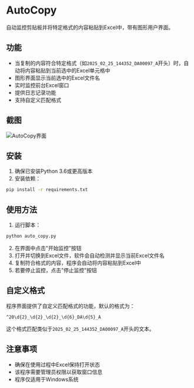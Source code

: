 # AutoCopy

自动监控剪贴板并将特定格式的内容粘贴到Excel中，带有图形用户界面。

## 功能

- 当复制的内容符合特定格式（如`2025_02_25_144352_DA00097_A`开头）时，自动将内容粘贴到当前选中的Excel单元格中
- 图形界面显示当前选中的Excel文件名
- 实时监控前台Excel窗口
- 提供日志记录功能
- 支持自定义匹配格式

## 截图

![AutoCopy界面](./screenshot.png)

## 安装

1. 确保已安装Python 3.6或更高版本
2. 安装依赖：

```bash
pip install -r requirements.txt
```

## 使用方法

1. 运行脚本：

```bash
python auto_copy.py
```

2. 在界面中点击"开始监控"按钮
3. 打开并切换到Excel文件，软件会自动检测并显示当前Excel文件名
4. 复制符合格式的内容，程序会自动将内容粘贴到Excel中
5. 若要停止监控，点击"停止监控"按钮

## 自定义格式

程序界面提供了自定义匹配格式的功能，默认的格式为：
```
^20\d{2}_\d{2}_\d{2}_\d{6}_DA\d{5}_A
```

这个格式匹配类似于`2025_02_25_144352_DA00097_A`开头的文本。

## 注意事项

- 确保在使用过程中Excel保持打开状态
- 该程序需要管理员权限以获取窗口信息
- 程序仅适用于Windows系统 